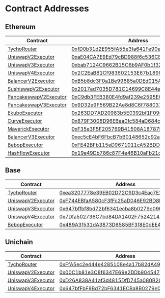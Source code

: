 # Contract Addresses

## Ethereum

<table data-full-width="false"><thead><tr><th>Contract</th><th width="484">Address</th></tr></thead><tbody><tr><td><a href="https://github.com/propeller-heads/tycho-execution/blob/d6ee85e8da4434451c41b1de3c176d9ad686564c/foundry/src/TychoRouter.sol">TychoRouter</a></td><td><a href="https://etherscan.io/address/0xfD0b31d2E955fA55e3fa641Fe90e08b677188d35">0xfD0b31d2E955fA55e3fa641Fe90e08b677188d35</a></td></tr><tr><td><a href="https://github.com/propeller-heads/tycho-execution/blob/d6ee85e8da4434451c41b1de3c176d9ad686564c/foundry/src/executors/UniswapV2Executor.sol">UniswapV2Executor</a></td><td><a href="https://etherscan.io/address/0xaE04CA7E9Ed79cBD988f6c536CE11C621166f41B">0xaE04CA7E9Ed79cBD988f6c536CE11C621166f41B</a></td></tr><tr><td><a href="https://github.com/propeller-heads/tycho-execution/blob/d6ee85e8da4434451c41b1de3c176d9ad686564c/foundry/src/executors/UniswapV3Executor.sol">UniswapV3Executor</a></td><td><a href="https://etherscan.io/address/0xbab7124C9662B15C6b9AF0b1f329907dD55a24FC">0xbab7124C9662B15C6b9AF0b1f329907dD55a24FC</a></td></tr><tr><td><a href="https://github.com/propeller-heads/tycho-execution/blob/cefe7b1cfde149a59397a3a23ddc2033c69fce02/foundry/src/executors/UniswapV4Executor.sol">UniswapV4Executor</a></td><td><a href="https://etherscan.io/address/0x2c2eab81cf983602153e67b1890164bc4cabc6ed">0x2C2EaB81Cf983602153E67b1890164BC4CABC6ed</a></td></tr><tr><td><a href="https://github.com/propeller-heads/tycho-execution/blob/d6ee85e8da4434451c41b1de3c176d9ad686564c/foundry/src/executors/BalancerV2Executor.sol">BalancerV2Executor</a></td><td><a href="https://etherscan.io/address/0xB5b8dc3F0a1Be99685a0DEd015Af93bFBB55C411">0xB5b8dc3F0a1Be99685a0DEd015Af93bFBB55C411</a></td></tr><tr><td><a href="https://github.com/propeller-heads/tycho-execution/blob/d6ee85e8da4434451c41b1de3c176d9ad686564c/foundry/src/executors/UniswapV2Executor.sol">SushiswapV2Executor</a></td><td><a href="https://etherscan.io/address/0x2017ad7035D781C14699C8E44ed62d3083723A18">0x2017ad7035D781C14699C8E44ed62d3083723A18</a></td></tr><tr><td><a href="https://github.com/propeller-heads/tycho-execution/blob/d6ee85e8da4434451c41b1de3c176d9ad686564c/foundry/src/executors/UniswapV2Executor.sol">PancakeswapV2Executor</a></td><td><a href="https://etherscan.io/address/0xC9db3FEB380E4fd9af239e2595ECdEcE3b5c34A4">0xC9db3FEB380E4fd9af239e2595ECdEcE3b5c34A4</a></td></tr><tr><td><a href="https://github.com/propeller-heads/tycho-execution/blob/d6ee85e8da4434451c41b1de3c176d9ad686564c/foundry/src/executors/UniswapV3Executor.sol">PancakeswapV3Executor</a></td><td><a href="https://etherscan.io/address/0x9D32e9F569B22Ae8d8C6f788037C1CD53632A059">0x9D32e9F569B22Ae8d8C6f788037C1CD53632A059</a></td></tr><tr><td><a href="https://github.com/die-herdplatte/tycho-execution/blob/3fe9906e5babb4a31af45c1d48fda3a096802fe8/foundry/src/executors/EkuboExecutor.sol">EkuboExecutor</a></td><td><a href="https://etherscan.io/address/0x263DD7AD20983b5E0392bf1F09C4493500EDb333">0x263DD7AD20983b5E0392bf1F09C4493500EDb333</a></td></tr><tr><td><a href="https://github.com/propeller-heads/tycho-execution/blob/d6ee85e8da4434451c41b1de3c176d9ad686564c/foundry/src/executors/CurveExecutor.sol">CurveExecutor</a></td><td><a href="https://etherscan.io/address/0x879F3008D96EBea0fc584aD684c7Df31777F3165">0x879F3008D96EBea0fc584aD684c7Df31777F3165</a></td></tr><tr><td><a href="https://github.com/propeller-heads/tycho-execution/blob/d6ee85e8da4434451c41b1de3c176d9ad686564c/foundry/src/executors/MaverickV2Executor.sol">MaverickExecutor</a></td><td><a href="https://etherscan.io/address/0xF35e3F5F205769B41508A18787b62A21bC80200B">0xF35e3F5F205769B41508A18787b62A21bC80200B</a></td></tr><tr><td><a href="https://github.com/propeller-heads/tycho-execution/blob/266e30d1aa49f3ad04dddeb6a3bb047ed4db90e9/foundry/src/executors/BalancerV3Executor.sol">BalancerV3Executor</a></td><td><a href="https://etherscan.io/address/0xec5cE4bF6FbcB7bB0148652c92a4AEC8c1d474Ec">0xec5cE4bF6FbcB7bB0148652c92a4AEC8c1d474Ec</a></td></tr><tr><td><a href="https://github.com/propeller-heads/tycho-execution/blob/6d88d0a1444da2e3d951b11257c322c62c3dd6f5/foundry/src/executors/BebopExecutor.sol">BebopExecutor</a> </td><td><a href="https://etherscan.io/address/0xFE42BFb115eD9671011cA52BDD23A52A2e077a7c">0xFE42BFb115eD9671011cA52BDD23A52A2e077a7c</a></td></tr><tr><td><a href="https://github.com/propeller-heads/tycho-execution/blob/3f03671128e73629c7abc25a7bdeee9fcd8f1d63/foundry/src/executors/HashflowExecutor.sol">HashflowExecutor</a></td><td><a href="https://etherscan.io/address/0x19e49db786c87f4e46b10afb21c0c06d34270f98">0x19e49Db786c87F4e46B10aFb21c0C06d34270f98</a></td></tr></tbody></table>

## Base

<table data-full-width="false"><thead><tr><th>Contract</th><th width="484">Address</th></tr></thead><tbody><tr><td><a href="https://github.com/propeller-heads/tycho-execution/blob/d6ee85e8da4434451c41b1de3c176d9ad686564c/foundry/src/TychoRouter.sol">TychoRouter</a></td><td><a href="https://basescan.org/address/0xea3207778e39EB02D72C9D3c4Eac7E224ac5d369">0xea3207778e39EB02D72C9D3c4Eac7E224ac5d369</a></td></tr><tr><td><a href="https://github.com/propeller-heads/tycho-execution/blob/d6ee85e8da4434451c41b1de3c176d9ad686564c/foundry/src/executors/UniswapV2Executor.sol">UniswapV2Executor</a></td><td><a href="https://basescan.org/address/0xF744EBfaA580cF3fFc25aD046E92BD8B770a0700">0xF744EBfaA580cF3fFc25aD046E92BD8B770a0700</a></td></tr><tr><td><a href="https://github.com/propeller-heads/tycho-execution/blob/d6ee85e8da4434451c41b1de3c176d9ad686564c/foundry/src/executors/UniswapV3Executor.sol">UniswapV3Executor</a></td><td><a href="https://basescan.org/address/0x647bffbf8bd72bf6341ecba8b0279e090313a40d">0x647bffbf8bd72bf6341ecba8b0279e090313a40d</a></td></tr><tr><td><a href="https://github.com/propeller-heads/tycho-execution/blob/cefe7b1cfde149a59397a3a23ddc2033c69fce02/foundry/src/executors/UniswapV4Executor.sol">UniswapV4Executor</a></td><td><a href="https://basescan.org/address/0x7Dfa502736C7bd84DA1402F7524214215BC9534d">0x7Dfa502736C7bd84DA1402F7524214215BC9534d</a></td></tr><tr><td><a href="https://github.com/propeller-heads/tycho-execution/blob/6d88d0a1444da2e3d951b11257c322c62c3dd6f5/foundry/src/executors/BebopExecutor.sol">BebopExecutor</a></td><td><a href="https://basescan.org/address/0x489A3f531dA3873D6585BF3f8E0dEE48CAC6F7BC#code">0x489A3f531dA3873D6585BF3f8E0dEE48CAC6F7BC</a></td></tr></tbody></table>

## Unichain

<table data-full-width="false"><thead><tr><th width="287.796875">Contract</th><th>Address</th></tr></thead><tbody><tr><td><a href="https://github.com/propeller-heads/tycho-execution/blob/d6ee85e8da4434451c41b1de3c176d9ad686564c/foundry/src/TychoRouter.sol">TychoRouter</a></td><td><a href="https://uniscan.xyz/address/0xFfA5ec2e444e4285108e4a17b82dA495c178427B">0xFfA5ec2e444e4285108e4a17b82dA495c178427B</a></td></tr><tr><td><a href="https://github.com/propeller-heads/tycho-execution/blob/d6ee85e8da4434451c41b1de3c176d9ad686564c/foundry/src/executors/UniswapV2Executor.sol">UniswapV2Executor</a></td><td><a href="https://uniscan.xyz/address/0x00C1b81e3C8f6347E69e2DDb90454798A6Be975E">0x00C1b81e3C8f6347E69e2DDb90454798A6Be975E</a></td></tr><tr><td><a href="https://github.com/propeller-heads/tycho-execution/blob/cefe7b1cfde149a59397a3a23ddc2033c69fce02/foundry/src/executors/UniswapV4Executor.sol">UniswapV3Executor</a></td><td><a href="https://uniscan.xyz/address/0xD26A838A41af3d4815DfD745a080B2062c4124d1">0xD26A838A41af3d4815DfD745a080B2062c4124d1</a></td></tr><tr><td><a href="https://github.com/propeller-heads/tycho-execution/blob/d6ee85e8da4434451c41b1de3c176d9ad686564c/foundry/src/executors/UniswapV4Executor.sol">UniswapV4Executor</a></td><td><a href="https://uniscan.xyz/address/0x647bffbf8bd72bf6341ecba8b0279e090313a40d">0x647bfFbF8Bd72bF6341ECBa8B0279e090313A40D</a></td></tr></tbody></table>
